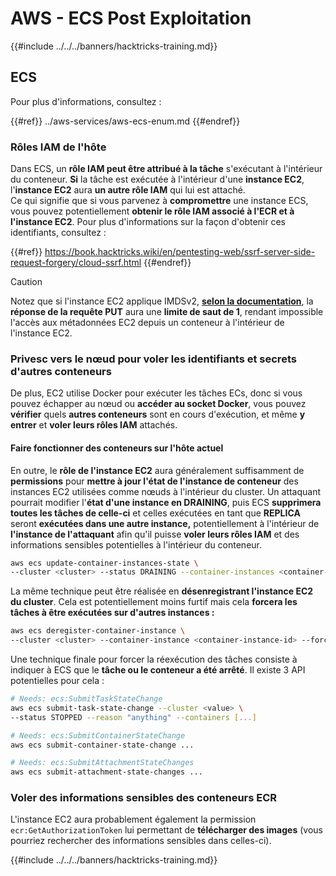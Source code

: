 # AWS - ECS Post Exploitation

{{#include ../../../banners/hacktricks-training.md}}

## ECS

Pour plus d'informations, consultez :

{{#ref}}
../aws-services/aws-ecs-enum.md
{{#endref}}

### Rôles IAM de l'hôte

Dans ECS, un **rôle IAM peut être attribué à la tâche** s'exécutant à l'intérieur du conteneur. **Si** la tâche est exécutée à l'intérieur d'une **instance EC2**, l'**instance EC2** aura **un autre rôle IAM** qui lui est attaché.\
Ce qui signifie que si vous parvenez à **compromettre** une instance ECS, vous pouvez potentiellement **obtenir le rôle IAM associé à l'ECR et à l'instance EC2**. Pour plus d'informations sur la façon d'obtenir ces identifiants, consultez :

{{#ref}}
https://book.hacktricks.wiki/en/pentesting-web/ssrf-server-side-request-forgery/cloud-ssrf.html
{{#endref}}

> [!CAUTION]
> Notez que si l'instance EC2 applique IMDSv2, [**selon la documentation**](https://docs.aws.amazon.com/AWSEC2/latest/UserGuide/instance-metadata-v2-how-it-works.html), la **réponse de la requête PUT** aura une **limite de saut de 1**, rendant impossible l'accès aux métadonnées EC2 depuis un conteneur à l'intérieur de l'instance EC2.

### Privesc vers le nœud pour voler les identifiants et secrets d'autres conteneurs

De plus, EC2 utilise Docker pour exécuter les tâches ECs, donc si vous pouvez échapper au nœud ou **accéder au socket Docker**, vous pouvez **vérifier** quels **autres conteneurs** sont en cours d'exécution, et même **y entrer** et **voler leurs rôles IAM** attachés.

#### Faire fonctionner des conteneurs sur l'hôte actuel

En outre, le **rôle de l'instance EC2** aura généralement suffisamment de **permissions** pour **mettre à jour l'état de l'instance de conteneur** des instances EC2 utilisées comme nœuds à l'intérieur du cluster. Un attaquant pourrait modifier l'**état d'une instance en DRAINING**, puis ECS **supprimera toutes les tâches de celle-ci** et celles exécutées en tant que **REPLICA** seront **exécutées dans une autre instance,** potentiellement à l'intérieur de **l'instance de l'attaquant** afin qu'il puisse **voler leurs rôles IAM** et des informations sensibles potentielles à l'intérieur du conteneur.
```bash
aws ecs update-container-instances-state \
--cluster <cluster> --status DRAINING --container-instances <container-instance-id>
```
La même technique peut être réalisée en **désenregistrant l'instance EC2 du cluster**. Cela est potentiellement moins furtif mais cela **forcera les tâches à être exécutées sur d'autres instances :**
```bash
aws ecs deregister-container-instance \
--cluster <cluster> --container-instance <container-instance-id> --force
```
Une technique finale pour forcer la réexécution des tâches consiste à indiquer à ECS que le **tâche ou le conteneur a été arrêté**. Il existe 3 API potentielles pour cela :
```bash
# Needs: ecs:SubmitTaskStateChange
aws ecs submit-task-state-change --cluster <value> \
--status STOPPED --reason "anything" --containers [...]

# Needs: ecs:SubmitContainerStateChange
aws ecs submit-container-state-change ...

# Needs: ecs:SubmitAttachmentStateChanges
aws ecs submit-attachment-state-changes ...
```
### Voler des informations sensibles des conteneurs ECR

L'instance EC2 aura probablement également la permission `ecr:GetAuthorizationToken` lui permettant de **télécharger des images** (vous pourriez rechercher des informations sensibles dans celles-ci).

{{#include ../../../banners/hacktricks-training.md}}
